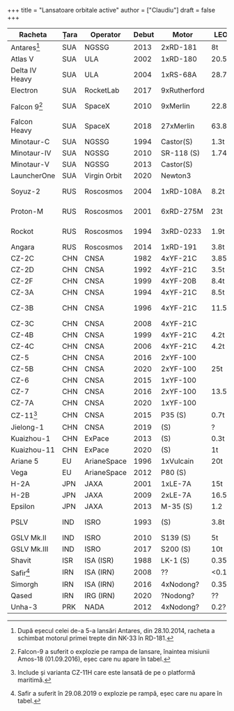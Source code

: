 +++
title = "Lansatoare orbitale active"
author = ["Claudiu"]
draft = false
+++

| Racheta         | Țara | Operator     | Debut | Motor        | LEO   | SSO   | GTO   | Lans | Succ | Eșec. | Ultima     |
|-----------------|------|--------------|-------|--------------|-------|-------|-------|------|------|-------|------------|
| Antares[^fn:1]  | SUA  | NGSSG        | 2013  | 2xRD-181     | 8t    |       |       | 12   | 11   | 1     | 14.02.2020 |
| Atlas V         | SUA  | ULA          | 2002  | 1xRD-180     | 20.5t |       | 8.9t  | 84   | 82   | (1)   | 17.05.2020 |
| Delta IV Heavy  | SUA  | ULA          | 2004  | 1xRS-68A     | 28.7  |       | 14.2t | 10   | 9    | (1)   | 19.01.2019 |
| Electron        | SUA  | RocketLab    | 2017  | 9xRutherford |       | 0.22t |       | 13   | 11   | 2     | 04.07.2020 |
| Falcon 9[^fn:2] | SUA  | SpaceX       | 2010  | 9xMerlin     | 22.8t |       | 8.3t  | 89   | 87   | 1+(1) | 21.07.2020 |
| Falcon Heavy    | SUA  | SpaceX       | 2018  | 27xMerlin    | 63.8  |       | 26.7  | 3    | 3    | 0     | 25.06.2019 |
| Minotaur-C      | SUA  | NGSSG        | 1994  | Castor(S)    | 1.3t  |       |       | 10   | 7    | 3     | 31.10.2017 |
| Minotaur-IV     | SUA  | NGSSG        | 2010  | SR-118 (S)   | 1.74  |       |       | 7    | 7    | 0     | 15.07.2020 |
| Minotaur-V      | SUA  | NGSSG        | 2013  | Castor(S)    |       |       | 0.53t | 1    | 1    | 0     | 07.09.2013 |
| LauncherOne     | SUA  | Virgin Orbit | 2020  | Newton3      |       | 0.5   |       | 1    | 0    | 1     | 25.05.2020 |
| Soyuz-2         | RUS  | Roscosmos    | 2004  | 1xRD-108A    | 8.2t  | 4.9t  | 3.2t  | 105  | 98   | 4+(3) | 23.07.2020 |
| Proton-M        | RUS  | Roscosmos    | 2001  | 6xRD-275M    | 23t   |       | 6.3   | 109  | 98   | 9+(2) | 24.12.2019 |
| Rockot          | RUS  | Roscosmos    | 1994  | 3xRD-0233    | 1.9t  | 1.2t  |       | 34   | 31   | 2+(1) | 27.12.2019 |
| Angara          | RUS  | Roscosmos    | 2014  | 1xRD-191     | 3.8t  |       | 5.4t  | 2    | 2    | 0     | 23.12.2014 |
| CZ-2C           | CHN  | CNSA         | 1982  | 4xYF-21C     | 3.85t | 1.9t  | 1.25t | 53   | 52   | 1     | 10.06.2020 |
| CZ-2D           | CHN  | CNSA         | 1992  | 4xYF-21C     | 3.5t  | 1.3t  |       | 49   | 48   | 1     | 04.07.2020 |
| CZ-2F           | CHN  | CNSA         | 1999  | 4xYF-20B     | 8.4t  |       |       | 13   | 13   | 0     | 16.10.2016 |
| CZ-3A           | CHN  | CNSA         | 1994  | 4xYF-21C     | 8.5t  |       | 2.6t  | 27   | 27   | 0     | 09.07.2018 |
| CZ-3B           | CHN  | CNSA         | 1996  | 4xYF-21C     | 11.5t | 7.1t  | 5.5t  | 69   | 65   | 2+(2) | 09.07.2020 |
| CZ-3C           | CHN  | CNSA         | 2008  | 4xYF-21C     |       |       | 3.9t  | 17   | 17   | 0     | 17.05.2019 |
| CZ-4B           | CHN  | CNSA         | 1999  | 4xYF-21C     | 4.2t  | 2.8t  | 1.5t  | 36   | 35   | 1     | 03.07.2020 |
| CZ-4C           | CHN  | CNSA         | 2006  | 4xYF-21C     | 4.2t  | 2.8t  | 1.5t  | 28   | 26   | 2     | 27.11.2019 |
| CZ-5            | CHN  | CNSA         | 2016  | 2xYF-100     |       |       | 14t   | 4    | 3    | 1     | 23.07.2019 |
| CZ-5B           | CHN  | CNSA         | 2020  | 2xYF-100     | 25t   |       |       | 1    | 1    | 0     | 05.05.2020 |
| CZ-6            | CHN  | CNSA         | 2015  | 1xYF-100     |       | 1t    |       | 3    | 3    | 1     | 13.11.2019 |
| CZ-7            | CHN  | CNSA         | 2016  | 2xYF-100     | 13.5t |       | 5.5t  | 2    | 2    | 0     | 20.04.2017 |
| CZ-7A           | CHN  | CNSA         | 2020  | 1xYF-100     |       |       | 7.0t  | 1    | 0    | 1     | 16.03.2020 |
| CZ-11[^fn:3]    | CHN  | CNSA         | 2015  | P35 (S)      | 0.7t  | 0.35t |       | 9    | 9    | 0     | 29.05.2020 |
| Jielong-1       | CHN  | CNSA         | 2019  | (S)          | ?     | ?     |       | 1    | 1    | 0     | 17.08.2019 |
| Kuaizhou-1      | CHN  | ExPace       | 2013  | (S)          | 0.3t  | 0.2t  |       | 11   | 11   | 0     | 11.05.2020 |
| Kuaizhou-11     | CHN  | ExPace       | 2020  | (S)          | 1t    | 0.7t  |       | 1    | 0    | 1     | 10.07.2020 |
| Ariane 5        | EU   | ArianeSpace  | 1996  | 1xVulcain    | 20t   |       | 10.9t | 108  | 103  | 2(3)  | 18.02.2020 |
| Vega            | EU   | ArianeSpace  | 2012  | P80 (S)      |       | 1.45t |       | 15   | 14   | 1     | 11.07.2019 |
| H-2A            | JPN  | JAXA         | 2001  | 1xLE-7A      | 15t   |       | 6t    | 41   | 40   | 1     | 09.02.2020 |
| H-2B            | JPN  | JAXA         | 2009  | 2xLE-7A      | 16.5t |       | 8t    | 9    | 9    | 0     | 20.05.2020 |
| Epsilon         | JPN  | JAXA         | 2013  | M-35 (S)     | 1.2   | 0.45  |       | 4    | 4    | 0     | 18.01.2019 |
| PSLV            | IND  | ISRO         | 1993  | (S)          | 3.8t  | 1.75t | 1.2t  | 50   | 47   | 2+(1) | 11.12.2019 |
| GSLV Mk.II      | IND  | ISRO         | 2010  | S139 (S)     | 5t    |       | 2.7t  | 7    | 6    | 1     | 19.12.2018 |
| GSLV Mk.III     | IND  | ISRO         | 2017  | S200 (S)     | 10t   |       | 4t    | 4    | 4    | 0     | 22.07.2019 |
| Shavit          | ISR  | ISA (ISR)    | 1988  | LK-1 (S)     | 0.35t |       |       | 10   | 8    | 2     | 06.07.2020 |
| Safir[^fn:4]    | IRN  | ISA (IRN)    | 2008  | ??           | <0.1? |       |       | 8    | 4    | 4     | 05.02.2019 |
| Simorgh         | IRN  | ISA (IRN)    | 2016  | 4xNodong?    | 0.35? |       |       | 4    | 1    | 3     | 09.02.2020 |
| Qased           | IRN  | IRG (IRN)    | 2020  | ?Nodong?     | ??    | ??    | ??    | 1    | 1    | 0     | 22.04.2020 |
| Unha-3          | PRK  | NADA         | 2012  | 4xNodong?    | 0.2?  |       |       | 3    | 2    | 1     | 07.02.2016 |

[^fn:1]: După eșecul celei de-a 5-a lansări Antares, din 28.10.2014, racheta a schimbat motorul primei trepte din NK-33 în RD-181.
[^fn:2]: Falcon-9 a suferit o explozie pe rampa de lansare, înaintea misiunii Amos-18 (01.09.2016), eșec care nu apare în tabel.
[^fn:3]: Include și varianta CZ-11H care este lansată de pe o platformă maritimă.
[^fn:4]: Safir a suferit în 29.08.2019 o explozie pe rampă, eșec care nu apare în tabel.